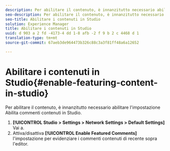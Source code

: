 ```yaml
---
description: Per abilitare il contenuto, è innanzitutto necessario abilitare l'impostazione Abilita commenti contenuti in Studio.
seo-description: Per abilitare il contenuto, è innanzitutto necessario abilitare l'impostazione Abilita commenti contenuti in Studio.
seo-title: Abilitare i contenuti in Studio
solution: Experience Manager
title: Abilitare i contenuti in Studio
uuid: d 903 a 2 fd -4173-4 dd 1-8 afb -2 f 9 b 2 c 4468 d 1
translation-type: tm+mt
source-git-commit: 67aeb3de964473b326c88c3a3f81ff48a6a12652

---
```



# Abilitare i contenuti in Studio{#enable-featuring-content-in-studio}

Per abilitare il contenuto, è innanzitutto necessario abilitare l&#39;impostazione Abilita commenti contenuti in Studio.

1. **[!UICONTROL Studio > Settings > Network Settings > Default Settings]** Vai a.
1. Attiva/disattiva **[!UICONTROL Enable Featured Comments]** l&#39;impostazione per evidenziare i commenti contenuti di recente sopra l&#39;editor.
